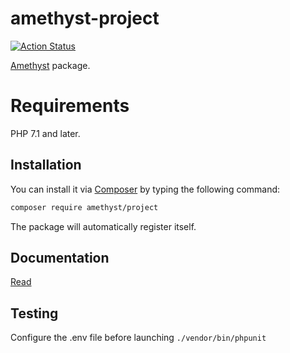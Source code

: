 # amethyst-project

[![Action Status](https://github.com/amethyst-php/project/workflows/test/badge.svg)](https://github.com/amethyst-php/project/actions)

[Amethyst](https://github.com/amethyst-php/amethyst) package.

# Requirements

PHP 7.1 and later.

## Installation

You can install it via [Composer](https://getcomposer.org/) by typing the following command:

```bash
composer require amethyst/project
```

The package will automatically register itself.

## Documentation

[Read](docs/index.md)

## Testing

Configure the .env file before launching `./vendor/bin/phpunit`
